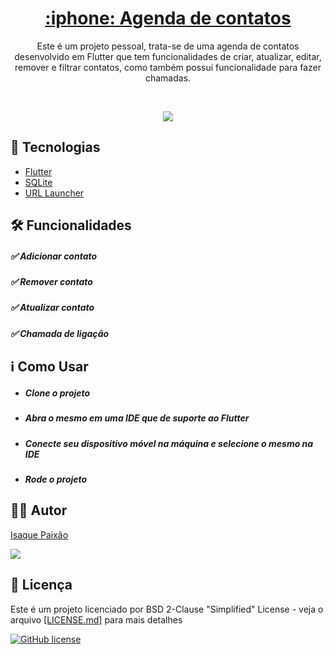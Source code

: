 <h1 align="center"><u> :iphone: Agenda de contatos </u></h1>

<p align="center"> Este é um projeto pessoal, trata-se de uma agenda de contatos desenvolvido em Flutter que tem funcionalidades de criar, atualizar, editar, remover e filtrar contatos, como também possui funcionalidade para fazer chamadas. </p>

<br>
<p align="center">
  <img src="agenda/lib/gif/projeto.gif">
</p>

## :rocket: Tecnologias

<ul>
  <li><a href="https://flutter.dev/">Flutter</a></li>
  <li><a href="https://pub.dev/packages/sqflite">SQLite</a></li>
  <li><a href="https://pub.dev/packages/url_launcher">URL Launcher</a></li>
</ul>

## :hammer_and_wrench: Funcionalidades

##### :white_check_mark: Adicionar contato
##### :white_check_mark: Remover contato
##### :white_check_mark: Atualizar contato
##### :white_check_mark: Chamada de ligação


## :information_source: Como Usar
<ul>
  <li><h5>Clone o projeto</h5></li>
  <li><h5>Abra o mesmo em uma IDE que de suporte ao Flutter</h5></li>
  <li><h5>Conecte seu dispositivo móvel na máquina e selecione o mesmo na IDE</h5></li>
  <li><h5>Rode o projeto</h5></li>
</ul>

## :frowning_man: Autor
<a href="https://www.linkedin.com/in/isaque-paixao/">Isaque Paixão</a>
<p>
<img src="https://img.shields.io/badge/Linkedin-Isaque%20Paix%C3%A3o-0000CD" href="https://www.linkedin.com/in/isaque-paixao/">
</p>

## :memo: Licença
<p>Este é um projeto licenciado por BSD 2-Clause "Simplified" License - veja o arquivo <a href="https://github.com/Ispx/Agenda-de-contatos/blob/master/LICENSE">[LICENSE.md]</a> para mais detalhes</p>
<a href="https://github.com/Ispx/Agenda-de-contatos/blob/master/LICENSE"><img alt="GitHub license" src="https://img.shields.io/github/license/Ispx/Agenda-de-contatos?color=0000CD"></a>
